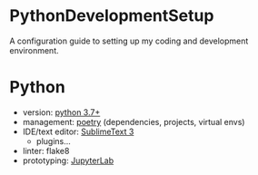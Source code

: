 # PythonDevelopmentSetup
A configuration guide to setting up my coding and development environment.

# Python
- version: [python 3.7+][0]
- management: [poetry][1] (dependencies, projects, virtual envs)
- IDE/text editor: [SublimeText 3][2]
  - plugins...
- linter: flake8
- prototyping: [JupyterLab][3]

[0]: https://www.python.org/downloads/
[1]: https://python-poetry.org/
[2]: https://www.sublimetext.com/3
[3]: https://jupyterlab.readthedocs.io/en/stable/
